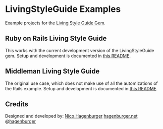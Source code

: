 LivingStyleGuide Examples
=========================

Example projects for the [Living Style Guide Gem](https://github.com/hagenburger/livingstyleguide).


Ruby on Rails Living Style Guide
--------------------------------

This works with the current development version of the LivingStyleGuide
gem. Setup and development is documented in [this README](https://github.com/hagenburger/livingstyleguide-example/tree/master/rails-example#readme).


Middleman Living Style Guide
----------------------------

The original use case, which does not make use of all the automizations
of the Rails example. Setup and development is documented in [this README](https://github.com/hagenburger/livingstyleguide-example/tree/master/middleman-example#readme).


Credits
-------

Designed and developed by:
[Nico Hagenburger](https://github.com/hagenburger)
[hagenburger.net](http://hagenburger.net)
@[hagenburger](https://twitter.com/hagenburger)



